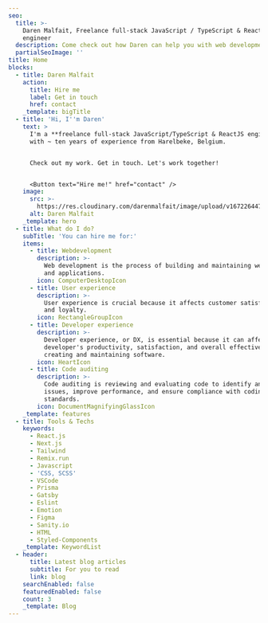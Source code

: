 ```yaml
---
seo:
  title: >-
    Daren Malfait, Freelance full-stack JavaScript / TypeScript & ReactJS
    engineer
  description: Come check out how Daren can help you with web development.
  partialSeoImage: ''
title: Home
blocks:
  - title: Daren Malfait
    action:
      title: Hire me
      label: Get in touch
      href: contact
    _template: bigTitle
  - title: 'Hi, I''m Daren'
    text: >
      I'm a **freelance full-stack JavaScript/TypeScript & ReactJS engineer**
      with ~ ten years of experience from Harelbeke, Belgium.


      Check out my work. Get in touch. Let's work together!


      <Button text="Hire me!" href="contact" />
    image:
      src: >-
        https://res.cloudinary.com/darenmalfait/image/upload/v1672264474/darenmalfait_y0kiqq.png
      alt: Daren Malfait
    _template: hero
  - title: What do I do?
    subTitle: 'You can hire me for:'
    items:
      - title: Webdevelopment
        description: >-
          Web development is the process of building and maintaining websites
          and applications.
        icon: ComputerDesktopIcon
      - title: User experience
        description: >-
          User experience is crucial because it affects customer satisfaction
          and loyalty.
        icon: RectangleGroupIcon
      - title: Developer experience
        description: >-
          Developer experience, or DX, is essential because it can affect a
          developer's productivity, satisfaction, and overall effectiveness in
          creating and maintaining software.
        icon: HeartIcon
      - title: Code auditing
        description: >-
          Code auditing is reviewing and evaluating code to identify and fix
          issues, improve performance, and ensure compliance with coding
          standards.
        icon: DocumentMagnifyingGlassIcon
    _template: features
  - title: Tools & Techs
    keywords:
      - React.js
      - Next.js
      - Tailwind
      - Remix.run
      - Javascript
      - 'CSS, SCSS'
      - VSCode
      - Prisma
      - Gatsby
      - Eslint
      - Emotion
      - Figma
      - Sanity.io
      - HTML
      - Styled-Components
    _template: KeywordList
  - header:
      title: Latest blog articles
      subtitle: For you to read
      link: blog
    searchEnabled: false
    featuredEnabled: false
    count: 3
    _template: Blog
---
```





